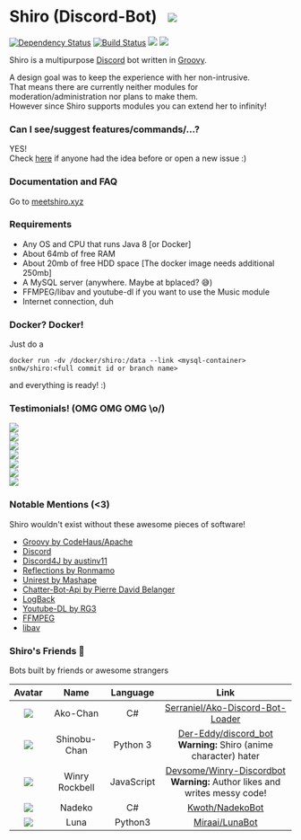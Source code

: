 # Shiro (Discord-Bot) &nbsp; ![](https://i.imgur.com/CxYRxt0.png)
[![Dependency Status](https://www.versioneye.com/user/projects/57eb7ac4bd6fa600512e569e/badge.svg?style=flat-square)](https://www.versioneye.com/user/projects/57eb7ac4bd6fa600512e569e) 
[![Build Status](https://travis-ci.org/sn0w/shiro.svg?branch=master)](https://travis-ci.org/sn0w/shiro) 
[![](https://images.microbadger.com/badges/version/sn0w/shiro.svg)](http://microbadger.com/images/sn0w/shiro) 
[![](https://images.microbadger.com/badges/image/sn0w/shiro.svg)](https://microbadger.com/images/sn0w/shiro)

Shiro is a multipurpose [Discord](https://discordapp.com/) bot written in [Groovy](http://groovy-lang.org/).<br>

A design goal was to keep the experience with her non-intrusive.<br>
That means there are currently neither modules for moderation/administration nor plans to make them.<br>
However since Shiro supports modules you can extend her to infinity!

### Can I see/suggest features/commands/...?
YES!<br>
Check [here](https://github.com/sn0w/shiro/issues) if anyone had the idea before or open a new issue :)

### Documentation and FAQ
Go to [meetshiro.xyz](http://meetshiro.xyz)

### Requirements
- Any OS and CPU that runs Java 8 [or Docker]
- About 64mb of free RAM
- About 20mb of free HDD space [The docker image needs additional 250mb]
- A MySQL server (anywhere. Maybe at bplaced? 😅)
- FFMPEG/libav and youtube-dl if you want to use the Music module
- Internet connection, duh

### Docker? Docker!
Just do a 
```
docker run -dv /docker/shiro:/data --link <mysql-container> sn0w/shiro:<full commit id or branch name>
```
and everything is ready! :)

### Testimonials! (OMG OMG OMG \o/)
[![](https://i.imgur.com/5rPB8iM.png)](https://github.com/serraniel)<br>
![](https://i.imgur.com/6m0MhFX.png)<br>
![](https://i.imgur.com/gMciLmO.png)<br>
![](https://i.imgur.com/HTO4AYP.png)<br>
![](https://i.imgur.com/5CzH1yW.png)<br>
![](https://i.imgur.com/Xtu1uNF.png)<br>
![](https://i.imgur.com/Id9rRzg.png)

### Notable Mentions (<3)
Shiro wouldn't exist without these awesome pieces of software!

- [Groovy by CodeHaus/Apache](http://groovy-lang.org)
- [Discord](http://discordapp.com)
- [Discord4J by austinv11](https://github.com/austinv11/Discord4J)
- [Reflections by Ronmamo](https://github.com/ronmamo/reflections)
- [Unirest by Mashape](http://unirest.io)
- [Chatter-Bot-Api by Pierre David Belanger](https://github.com/pierredavidbelanger/chatter-bot-api)
- [LogBack](http://logback.qos.ch/)
- [Youtube-DL by RG3](https://github.com/rg3/youtube-dl/)
- [FFMPEG](http://ffmpeg.org/)
- [libav](https://libav.org/)

### Shiro's Friends :tada:
Bots built by friends or awesome strangers

|Avatar|Name|Language|Link|
|:-:|:-:|:-:|:-:|
|![](http://i.imgur.com/PNcNRfM.png)|Ako-Chan|C#|[Serraniel/Ako-Discord-Bot-Loader](https://github.com/Serraniel/Ako-Discord-Bot-Loader)
|![](http://i.imgur.com/Tb0FZoZ.png)|Shinobu-Chan|Python 3|[Der-Eddy/discord_bot](https://github.com/Der-Eddy/discord_bot) <br> **Warning:** Shiro (anime character) hater
|![](http://i.imgur.com/vBnv5u2.png)|Winry Rockbell|JavaScript|[Devsome/Winry-Discordbot](https://github.com/Devsome/EliteBot) <br> **Warning:** Author likes and writes messy code!
|![](http://i.imgur.com/LyJh6OY.png)|Nadeko|C#|[Kwoth/NadekoBot](https://github.com/Kwoth/NadekoBot)
|![](https://i.imgur.com/PlRrEFk.png)|Luna|Python3|[Miraai/LunaBot](https://github.com/miraai/LunaBot)
